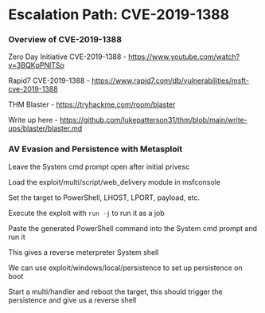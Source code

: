 # Escalation Path: CVE-2019-1388

### Overview of CVE-2019-1388

Zero Day Initiative CVE-2019-1388 - https://www.youtube.com/watch?v=3BQKpPNlTSo

Rapid7 CVE-2019-1388 - https://www.rapid7.com/db/vulnerabilities/msft-cve-2019-1388

THM Blaster - https://tryhackme.com/room/blaster

Write up here - https://github.com/lukepatterson31/thm/blob/main/write-ups/blaster/blaster.md

### AV Evasion and Persistence with Metasploit

Leave the System cmd prompt open after initial privesc

Load the exploit/multi/script/web_delivery module in msfconsole

Set the target to PowerShell, LHOST, LPORT, payload, etc.

Execute the exploit with `run -j` to run it as a job

Paste the generated PowerShell command into the System cmd prompt and run it

This gives a reverse meterpreter System shell

We can use exploit/windows/local/persistence to set up persistence on boot

Start a multi/handler and reboot the target, this should trigger the persistence and give us a reverse shell
